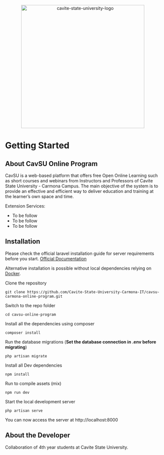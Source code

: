 <p align="center"><img src="https://i.ibb.co/dP0vd11/cavite-state-university-logo.png" alt="cavite-state-university-logo" width="400"  border="0"></p>

# Getting Started

## About CavSU Online Program

CavSU is a web-based platform that offers free Open Online Learning such as short courses and webinars from Instructors and Professors of Cavite State University - Carmona Campus. The main objective of the system is to provide an effective and efficient way to deliver education and training at the learner’s own space and time.

Extension Services:
- To be follow
- To be follow
- To be follow


## Installation

Please check the official laravel installation guide for server requirements before you start. [Official Documentation](https://laravel.com/docs/5.4/installation#installation)

Alternative installation is possible without local dependencies relying on [Docker](#docker). 

Clone the repository

    git clone https://github.com/Cavite-State-University-Carmona-IT/cavsu-carmona-online-program.git

Switch to the repo folder

    cd cavsu-online-program

Install all the dependencies using composer

    composer install

Run the database migrations (**Set the database connection in .env before migrating**)

    php artisan migrate

Install all Dev dependencies 

    npm install

Run to compile assets (mix)

    npm run dev

Start the local development server

    php artisan serve

You can now access the server at http://localhost:8000


## About the Developer

Collaboration of 4th year students at Cavite State University.
